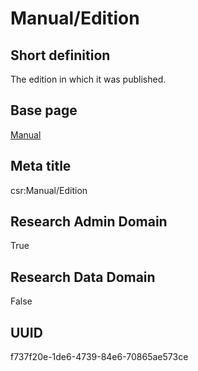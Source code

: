 # Manual/Edition
## Short definition
The edition in which it was published.
## Base page
[Manual](../Objects/Manual.md)
## Meta title
csr:Manual/Edition
## Research Admin Domain
True
## Research Data Domain
False
## UUID
f737f20e-1de6-4739-84e6-70865ae573ce
